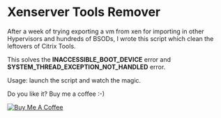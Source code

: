 # Xenserver Tools Remover

After a week of trying exporting a vm from xen for importing in other Hypervisors and hundreds of BSODs, I wrote this script which clean the leftovers of Citrix Tools.

This solves the **INACCESSIBLE_BOOT_DEVICE** error and **SYSTEM_THREAD_EXCEPTION_NOT_HANDLED** error.

Usage: launch the script and watch the magic.


Do you like it? Buy me a coffee :-)

[![Buy Me A Coffee](https://www.buymeacoffee.com/assets/img/custom_images/orange_img.png)](https://www.buymeacoffee.com/rbicelli)
